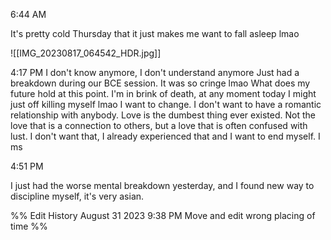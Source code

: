 

6:44 AM

It's pretty cold Thursday that it just makes me want to fall asleep lmao

![[IMG_20230817_064542_HDR.jpg]]

4:17 PM
I don't know anymore, I don't understand anymore
Just had a breakdown during our BCE session. It was so cringe lmao
What does my future hold at this point. I'm in brink of death, at any moment today I might just off killing myself lmao
I want to change. I don't want to have a romantic relationship with anybody. Love is the dumbest thing ever existed. Not the love that is a connection to others, but a love that is often confused with lust. I don't want that, I already experienced that and I want to end myself. I ms

4:51 PM

I just had the worse mental breakdown yesterday, and I found new way to discipline myself, it's very asian. 

%%
Edit History
August 31 2023 9:38 PM
Move and edit wrong placing of time
%%